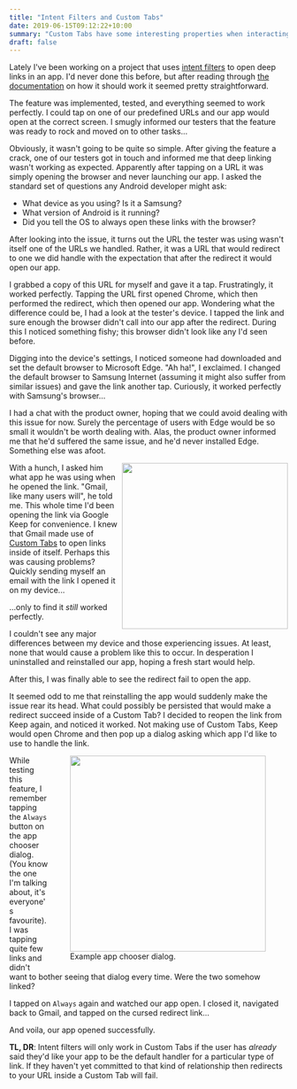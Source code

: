 ```yaml
---
title: "Intent Filters and Custom Tabs"
date: 2019-06-15T09:12:22+10:00
summary: "Custom Tabs have some interesting properties when interacting with intent filters."
draft: false
---
```


Lately I've been working on a project that uses
[intent filters](https://developer.android.com/guide/components/intents-filters) to open deep links in an app. I'd never
done this before, but after reading through
[the documentation](https://developer.android.com/training/app-links/deep-linking) on how it should work it seemed
pretty straightforward.

The feature was implemented, tested, and everything seemed to work perfectly. I could tap on one of our predefined URLs
and our app would open at the correct screen. I smugly informed our testers that the feature was ready to rock and
moved on to other tasks...

Obviously, it wasn't going to be quite so simple. After giving the feature a crack, one of our testers got in touch and
informed me that deep linking wasn't working as expected. Apparently after tapping on a URL it was simply opening the
browser and never launching our app. I asked the standard set of questions any Android developer might ask:

- What device as you using? Is it a Samsung?
- What version of Android is it running?
- Did you tell the OS to always open these links with the browser?

After looking into the issue, it turns out the URL the tester was using wasn't itself one of the URLs we handled.
Rather, it was a URL that would redirect to one we did handle with the expectation that after the redirect it would
open our app.

I grabbed a copy of this URL for myself and gave it a tap. Frustratingly, it worked perfectly. Tapping the URL
first opened Chrome, which then performed the redirect, which then opened our app. Wondering what the difference could
be, I had a look at the tester's device. I tapped the link and sure enough the browser didn't call into our app after
the redirect. During this I noticed something fishy; this browser didn't look like any I'd seen before.

Digging into the device's settings, I noticed someone had downloaded and set the default browser to Microsoft Edge.
"Ah ha!", I exclaimed. I changed the default browser to Samsung Internet (assuming it might also suffer from similar
issues) and gave the link another tap. Curiously, it worked perfectly with Samsung's browser...

I had a chat with the product owner, hoping that we could avoid dealing with this issue for now. Surely the percentage
of users with Edge would be so small it wouldn't be worth dealing with. Alas, the product owner informed me that he'd
suffered the same issue, and he'd never installed Edge. Something else was afoot.

<img
    src="../../img/intent_filter_chrome.png"
    style="width: 300px; max-width: 100%; display: inline; float: right; margin-bottom: 8px;"
    />

With a hunch, I asked him what app he was using when he opened the link. "Gmail, like many users will", he told me.
This whole time I'd been opening the link via Google Keep for convenience. I knew that Gmail made use of
[Custom Tabs](https://developer.android.com/reference/androidx/browser/customtabs/package-summary.html) to open links
inside of itself. Perhaps this was causing problems? Quickly sending myself an email with the link I opened it on my
device...

...only to find it _still_ worked perfectly.

I couldn't see any major differences between my device and those experiencing issues. At least, none that would
cause a problem like this to occur. In desperation I uninstalled and reinstalled our app, hoping a fresh start would
help.

After this, I was finally able to see the redirect fail to open the app.

It seemed odd to me that reinstalling the app would suddenly make the issue rear its head. What could possibly be
persisted that would make a redirect succeed inside of a Custom Tab? I decided to reopen the link from Keep again, and
noticed it worked. Not making use of Custom Tabs, Keep would open Chrome and then pop up a dialog asking which app
I'd like to use to handle the link.

<figure style="float: right; margin-top: 0px; display: inline; max-width: 100%; ">
  <img
      src="../../img/app-chooser-dialog.png"
      width="354px"
      style="max-width: 100%;"
      />
  <figcaption>Example app chooser dialog.</figcaption>
</figure>

While testing this feature, I remember tapping the `Always` button on the app chooser dialog. (You know the one I'm
talking about, it's everyone's favourite). I was tapping quite few links and didn't want to bother seeing that
dialog every time. Were the two somehow linked?

I tapped on `Always` again and watched our app open. I closed it, navigated back to Gmail, and tapped on the cursed
redirect link...

And voila, our app opened successfully.

<strong>TL, DR</strong>: Intent filters will only work in Custom Tabs if the user has _already_ said they'd like your
app to be the default handler for a particular type of link. If they haven't yet committed to that kind of relationship
then redirects to your URL inside a Custom Tab will fail.
